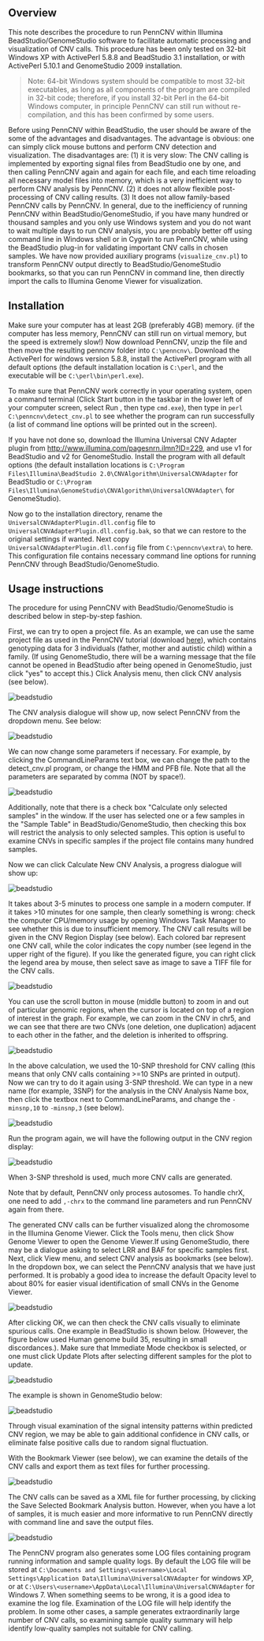 ## Overview

This note describes the procedure to run PennCNV within Illumina BeadStudio/GenomeStudio software to facilitate automatic processing and visualization of CNV calls. This procedure has been only tested on 32-bit Windows XP with ActivePerl 5.8.8 and BeadStudio 3.1 installation, or with ActivePerl 5.10.1 and GenomeStudio 2009 installation. 

> Note: 64-bit Windows system should be compatible to most 32-bit executables, as long as all components of the program are compiled in 32-bit code; therefore, if you install 32-bit Perl in the 64-bit Windows computer, in principle PennCNV can still run without re-compilation, and this has been confirmed by some users.

Before using PennCNV within BeadStudio, the user should be aware of the some of the advantages and disadvantages. The advantage is obvious: one can simply click mouse buttons and perform CNV detection and visualization. The disadvantages are: (1) it is very slow: The CNV calling is implemented by exporting signal files from BeadStudio one by one, and then calling PennCNV again and again for each file, and each time reloading all necessary model files into memory, which is a very inefficient way to perform CNV analysis by PennCNV. (2) it does not allow flexible post-processing of CNV calling results. (3) It does not allow family-based PennCNV calls by PennCNV. In general, due to the inefficiency of running PennCNV within BeadStudio/GenomeStudio, if you have many hundred or thousand samples and you only use Windows system and you do not want to wait multiple days to run CNV analysis, you are probably better off using command line in Windows shell or in Cygwin to run PennCNV, while using the BeadStudio plug-in for validating important CNV calls in chosen samples. We have now provided auxiliary programs (`visualize_cnv.pl`) to transform PennCNV output directly to BeadStudio/GenomeStudio bookmarks, so that you can run PennCNV in command line, then directly import the calls to Illumina Genome Viewer for visualization.

## Installation

Make sure your computer has at least 2GB (preferably 4GB) memory. (if the computer has less memory, PennCNV can still run on virtual memory, but the speed is extremely slow!) Now download PennCNV, unzip the file and then move the resulting penncnv folder into `C:\penncnv\`. Download the ActivePerl for windows version 5.8.8, install the ActivePerl program with all default options (the default installation location is `C:\perl`, and the executable will be `C:\perl\bin\perl.exe`).

To make sure that PennCNV work correctly in your operating system, open a command terminal (Click Start button in the taskbar in the lower left of your computer screen, select Run , then type `cmd.exe`), then type in `perl C:\penncnv\detect_cnv.pl` to see whether the program can run successfully (a list of command line options will be printed out in the screen).

If you have not done so, download the Illumina Universal CNV Adapter plugin from http://www.illumina.com/pagesnrn.ilmn?ID=229, and use v1 for BeadStudio and v2 for GenomeStudio. Install the program with all default options (the default installation locations is `C:\Program Files\Illumina\BeadStudio 2.0\CNVAlgorithm\UniversalCNVAdapter` for BeadStudio or `C:\Program Files\Illumina\GenomeStudio\CNVAlgorithm\UniversalCNVAdapter\` for GenomeStudio).

Now go to the installation directory, rename the `UniversalCNVAdapterPlugin.dll.config` file to `UniversalCNVAdapterPlugin.dll.config.bak`, so that we can restore to the original settings if wanted. Next copy `UniversalCNVAdapterPlugin.dll.config` file from `C:\penncnv\extra\` to here. This configuration file contains necessary command line options for running PennCNV through BeadStudio/GenomeStudio.

## Usage instructions

The procedure for using PennCNV with BeadStudio/GenomeStudio is described below in step-by-step fashion.

First, we can try to open a project file. As an example, we can use the same project file as used in the PennCNV tutorial (download [here](download.md)), which contains genotyping data for 3 individuals (father, mother and autistic child) within a family. (If using GenomeStudio, there will be a warning message that the file cannot be opened in BeadStudio after being opened in GenomeStudio, just click "yes" to accept this.) Click Analysis menu, then click CNV analysis (see below).

![beadstudio](img/penncnv_beadstudio_tutorial_clip_image002.jpg)

The CNV analysis dialogue will show up, now select PennCNV from the dropdown menu. See below:

![beadstudio](img/penncnv_beadstudio_tutorial_clip_image004.jpg)

We can now change some parameters if necessary. For example, by clicking the CommandLineParams text box, we can change the path to the detect_cnv.pl program, or change the HMM and PFB file. Note that all the parameters are separated by comma (NOT by space!).

![beadstudio](img/penncnv_beadstudio_tutorial_clip_image006.jpg)

Additionally, note that there is a check box "Calculate only selected samples" in the window. If the user has selected one or a few samples in the "Sample Table" in BeadStudio/GenomeStudio, then checking this box will restrict the analysis to only selected samples. This option is useful to examine CNVs in specific samples if the project file contains many hundred samples.

Now we can click Calculate New CNV Analysis, a progress dialogue will show up:

![beadstudio](img/penncnv_beadstudio_tutorial_clip_image008.jpg)

It takes about 3-5 minutes to process one sample in a modern computer. If it takes >10 minutes for one sample, then clearly something is wrong: check the computer CPU/memory usage by opening Windows Task Manager to see whether this is due to insufficient memory. The CNV call results will be given in the CNV Region Display (see below). Each colored bar represent one CNV call, while the color indicates the copy number (see legend in the upper right of the figure). If you like the generated figure, you can right click the legend area by mouse, then select save as image to save a TIFF file for the CNV calls.

![beadstudio](img/penncnv_beadstudio_tutorial_clip_image010.jpg)

You can use the scroll button in mouse (middle button) to zoom in and out of particular genomic regions, when the cursor is located on top of a region of interest in the graph. For example, we can zoom in the CNV in chr5, and we can see that there are two CNVs (one deletion, one duplication) adjacent to each other in the father, and the deletion is inherited to offspring.

![beadstudio](img/penncnv_beadstudio_tutorial_clip_image002_0000.jpg)

In the above calculation, we used the 10-SNP threshold for CNV calling (this means that only CNV calls containing >=10 SNPs are printed in output). Now we can try to do it again using 3-SNP threshold. We can type in a new name (for example, 3SNP) for the analysis in the CNV Analysis Name box, then click the textbox next to CommandLineParams, and change the `-minsnp,10` to `-minsnp,3` (see below).

![beadstudio](img/penncnv_beadstudio_tutorial_clip_image004_0000.jpg) 

Run the program again, we will have the following output in the CNV region display:

![beadstudio](img/penncnv_beadstudio_tutorial_clip_image006.gif) 

When 3-SNP threshold is used, much more CNV calls are generated.

Note that by default, PennCNV only process autosomes. To handle chrX, one need to add `,-chrx` to the command line parameters and run PennCNV again from there.

The generated CNV calls can be further visualized along the chromosome in the Illumina Genome Viewer. Click the Tools menu, then click Show Genome Viewer  to open the Genome Viewer.If using GenomeStudio, there may be a dialogue asking to select LRR and BAF for specific samples first. Next, click View menu, and select CNV analysis as bookmarks (see below). In the dropdown box, we can select the PennCNV analysis that we have just performed. It is probably a good idea to increase the default Opacity level to about 80% for easier visual identification of small CNVs in the Genome Viewer.

![beadstudio](img/penncnv_beadstudio_tutorial_clip_image008_0000.jpg) 

After clicking OK, we can then check the CNV calls visually to eliminate spurious calls. One example in BeadStudio is shown below. (However, the figure below used Human genome build 35, resulting in small discordances.). Make sure that Immediate Mode checkbox is selected, or one must click Update Plots after selecting different samples for the plot to update.

![beadstudio](img/penncnv_beadstudio_tutorial_clip_image010_0000.jpg) 

The example is shown in GenomeStudio below:

![beadstudio](img/penncnv_beadstudio_tutorial_gs_shot.jpg) 

Through visual examination of the signal intensity patterns within predicted CNV region, we may be able to gain additional confidence in CNV calls, or eliminate false positive calls due to random signal fluctuation.

With the Bookmark Viewer (see below), we can examine the details of the CNV calls and export them as text files for further processing.
                       
![beadstudio](img/penncnv_beadstudio_tutorial_clip_image002_0001.jpg) 

The CNV calls can be saved as a XML file for further processing, by clicking the Save Selected Bookmark Analysis button. However, when you have a lot of samples, it is much easier and more informative to run PennCNV directly with command line and save the output files.

![beadstudio](img/penncnv_beadstudio_tutorial_clip_image004_0001.jpg) 

The PennCNV program also generates some LOG files containing program running information and sample quality logs. By default the LOG file will be stored at `C:\Documents and Settings\<username>\Local Settings\Application Data\Illumina\UniversalCNVAdapter` for windows XP, or at `C:\Users\<username>\AppData\Local\Illumina\UniversalCNVAdapter` for Windows 7. When something seems to be wrong, it is a good idea to examine the log file. Examination of the LOG file will help identify the problem. In some other cases, a sample generates extraordinarily large number of CNV calls, so examining sample quality summary will help identify low-quality samples not suitable for CNV calling.

